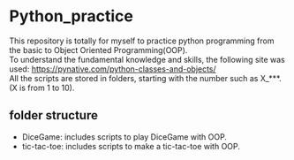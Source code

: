# Python_practice
This repository is totally for myself to practice python programming from the basic to Object Oriented Programming(OOP).  
To understand the fundamental knowledge and skills, the following site was used: https://pynative.com/python-classes-and-objects/  
All the scripts are stored in folders, starting with the number such as X_***. (X is from 1 to 10).

## folder structure
- DiceGame: includes scripts to play DiceGame with OOP.  
- tic-tac-toe: includes scripts to make a tic-tac-toe with OOP.  
